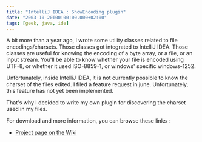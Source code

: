 ```yaml
---
title: "IntelliJ IDEA : ShowEncoding plugin"
date: "2003-10-20T00:00:00.000+02:00"
tags: [geek, java, ide]
---
```


A bit more than a year ago, I wrote some utility classes related to file encodings/charsets. Those classes got integrated to IntelliJ IDEA. Those classes are useful for knowing the encoding of a byte array, or a file, or an input stream. You'll be able to know whether your file is encoded using UTF-8, or whether it used ISO-8859-1, or windows' specific windows-1252.

Unfortunately, inside IntelliJ IDEA, it is not currently possible to know the charset of the files edited. I filed a feature request in june. Unfortunately, this feature has not yet been implemented.

That's why I decided to write my own plugin for discovering the charset used in my files.

For download and more information, you can browse these links :

*   [Project page on the Wiki](http://www.intellij.org/twiki/bin/view/Main/ShowEncodingPlugin)